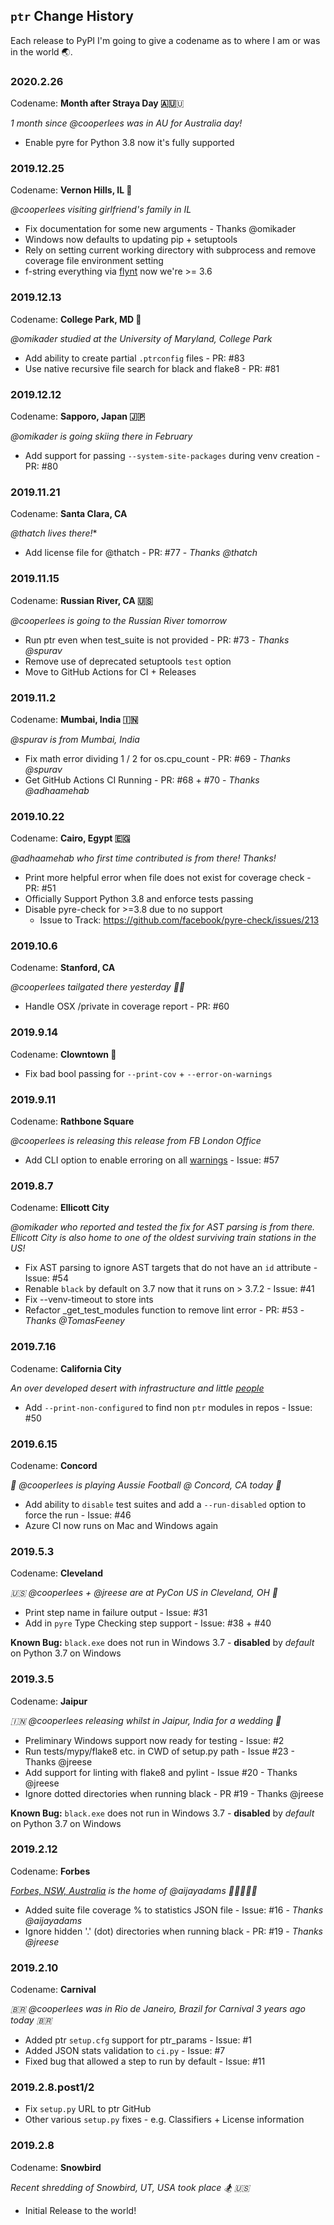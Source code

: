 ## `ptr` Change History

Each release to PyPI I'm going to give a codename as to where I am or was in the world 🌏.

### 2020.2.26

Codename: **Month after Straya Day 🇦🇺**🇺

*1 month since @cooperlees was in AU for Australia day!*

- Enable pyre for Python 3.8 now it's fully supported

### 2019.12.25

Codename: **Vernon Hills, IL 🎅**

*@cooperlees visiting girlfriend's family in IL*

- Fix documentation for some new arguments - Thanks @omikader
- Windows now defaults to updating pip + setuptools
- Rely on setting current working directory with subprocess and remove coverage file environment setting
- f-string everything via [flynt](https://pypi.org/project/flynt/) now we're >= 3.6

### 2019.12.13

Codename: **College Park, MD 🐢**

*@omikader studied at the University of Maryland, College Park*

- Add ability to create partial `.ptrconfig` files - PR: #83
- Use native recursive file search for black and flake8 - PR: #81

### 2019.12.12

Codename: **Sapporo, Japan 🇯🇵**

*@omikader is going skiing there in February*

- Add support for passing `--system-site-packages` during venv creation - PR: #80

### 2019.11.21

Codename: **Santa Clara, CA**

*@thatch lives there!**

- Add license file for @thatch - PR: #77 - *Thanks @thatch*

### 2019.11.15

Codename: **Russian River, CA 🇺🇸**

*@cooperlees is going to the Russian River tomorrow*

- Run ptr even when test_suite is not provided - PR: #73 - *Thanks @spurav*
- Remove use of deprecated setuptools `test` option
- Move to GitHub Actions for CI + Releases

### 2019.11.2

Codename: **Mumbai, India 🇮🇳**

*@spurav is from Mumbai, India*

- Fix math error dividing 1 / 2 for os.cpu_count - PR: #69 - *Thanks @spurav*
- Get GitHub Actions CI Running - PR: #68 + #70 - *Thanks @adhaamehab*

### 2019.10.22

Codename: **Cairo, Egypt 🇪🇬**

*@adhaamehab who first time contributed is from there! Thanks!*

- Print more helpful error when file does not exist for coverage check - PR: #51
- Officially Support Python 3.8 and enforce tests passing
- Disable pyre-check for >=3.8 due to no support
  - Issue to Track: https://github.com/facebook/pyre-check/issues/213

### 2019.10.6

Codename: **Stanford, CA**

*@cooperlees tailgated there yesterday 🚐🏈*

- Handle OSX /private in coverage report - PR: #60

### 2019.9.14

Codename: **Clowntown 🤡**

- Fix bad bool passing for `--print-cov` + `--error-on-warnings`

### 2019.9.11

Codename: **Rathbone Square**

*@cooperlees is releasing this release from FB London Office*

- Add CLI option to enable erroring on all [warnings](https://docs.python.org/3/library/warnings.html) - Issue: #57

### 2019.8.7

Codename: **Ellicott City**

*@omikader who reported and tested the fix for AST parsing is from there.*
*Ellicott City is also home to one of the oldest surviving train stations in the US!*

- Fix AST parsing to ignore AST targets that do not have an `id` attribute - Issue: #54
- Renable `black` by default on 3.7 now that it runs on > 3.7.2 - Issue: #41
- Fix --venv-timeout to store ints
- Refactor _get_test_modules function to remove lint error - PR: #53 - *Thanks @TomasFeeney*

### 2019.7.16

Codename: **California City**

*An over developed desert with infrastructure and little [people](https://en.wikipedia.org/wiki/California_City,_California)*

- Add `--print-non-configured` to find non `ptr` modules in repos - Issue: #50

### 2019.6.15

Codename: **Concord**

*🛫 @cooperlees is playing Aussie Football @ Concord, CA today 🏈*

- Add ability to `disable` test suites and add a `--run-disabled` option to force the run - Issue: #46
- Azure CI now runs on Mac and Windows again

### 2019.5.3

Codename: **Cleveland**

*🇺🇸 @cooperlees + @jreese are at PyCon US in Cleveland, OH 🦅*

- Print step name in failure output - Issue: #31
- Add in `pyre` Type Checking step support - Issue: #38 + #40

**Known Bug:** `black.exe` does not run in Windows 3.7 - **disabled** by *default* on Python 3.7 on Windows

### 2019.3.5

Codename: **Jaipur**

*🇮🇳 @cooperlees releasing whilst in Jaipur, India for a wedding 💒*

- Preliminary Windows support now ready for testing - Issue: #2
- Run tests/mypy/flake8 etc. in CWD of setup.py path - Issue #23 - Thanks @jreese
- Add support for linting with flake8 and pylint - Issue #20 - Thanks @jreese
- Ignore dotted directories when running black - PR #19 - Thanks @jreese

**Known Bug:** `black.exe` does not run in Windows 3.7 - **disabled** by *default* on Python 3.7 on Windows

### 2019.2.12

Codename: **Forbes**

*[Forbes, NSW, Australia](https://en.wikipedia.org/wiki/Forbes,_New_South_Wales) is the home of @aijayadams 👨🏻‍🦰🇦🇺*

- Added suite file coverage % to statistics JSON file - Issue: #16 - *Thanks @aijayadams*
- Ignore hidden '.' (dot) directories when running black - PR: #19 - *Thanks @jreese*

### 2019.2.10

Codename: **Carnival**

*🇧🇷 @cooperlees was in Rio de Janeiro, Brazil for Carnival 3 years ago today 🇧🇷*

- Added ptr `setup.cfg` support for ptr_params - Issue: #1
- Added JSON stats validation to `ci.py` - Issue: #7
- Fixed bug that allowed a step to run by default - Issue: #11

### 2019.2.8.post1/2

- Fix `setup.py` URL to ptr GitHub
- Other various `setup.py` fixes - e.g. Classifiers + License information

### 2019.2.8

Codename: **Snowbird**

*Recent shredding of Snowbird, UT, USA took place 🏂 🇺🇸*

- Initial Release to the world!
